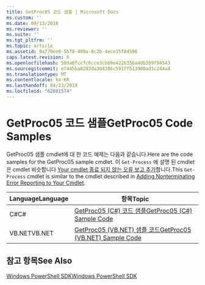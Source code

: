 ```yaml
---
title: GetProc05 코드 샘플 | Microsoft Docs
ms.custom: ''
ms.date: 09/13/2016
ms.reviewer: ''
ms.suite: ''
ms.tgt_pltfrm: ''
ms.topic: article
ms.assetid: 9a770ee0-5bf8-409a-8c2b-4ece35f84596
caps.latest.revision: 6
ms.openlocfilehash: 50da0fccfc6cce3cb69e4226356a4db269f94543
ms.sourcegitcommit: e7445ba8203da304286c591ff513900ad1c244a4
ms.translationtype: MT
ms.contentlocale: ko-KR
ms.lasthandoff: 04/23/2019
ms.locfileid: "62081574"
---
```

# <a name="getproc05-code-samples"></a><span data-ttu-id="aeb02-102">GetProc05 코드 샘플</span><span class="sxs-lookup"><span data-stu-id="aeb02-102">GetProc05 Code Samples</span></span>

<span data-ttu-id="aeb02-103">GetProc05 샘플 cmdlet에 대 한 코드 예제는 다음과 같습니다.</span><span class="sxs-lookup"><span data-stu-id="aeb02-103">Here are the code samples for the GetProc05 sample cmdlet.</span></span> <span data-ttu-id="aeb02-104">이 `Get-Process` 에 설명 된 cmdlet은 cmdlet 비슷합니다 [Your cmdlet 종료 되지 않는 오류 보고 추가](../cmdlet/adding-non-terminating-error-reporting-to-your-cmdlet.md)합니다.</span><span class="sxs-lookup"><span data-stu-id="aeb02-104">This `Get-Process` cmdlet is similar to the cmdlet described in [Adding Nonterminating Error Reporting to Your Cmdlet](../cmdlet/adding-non-terminating-error-reporting-to-your-cmdlet.md).</span></span>

|<span data-ttu-id="aeb02-105">Language</span><span class="sxs-lookup"><span data-stu-id="aeb02-105">Language</span></span>|<span data-ttu-id="aeb02-106">항목</span><span class="sxs-lookup"><span data-stu-id="aeb02-106">Topic</span></span>|
|--------------|-----------|
|<span data-ttu-id="aeb02-107">C#</span><span class="sxs-lookup"><span data-stu-id="aeb02-107">C#</span></span>|[<span data-ttu-id="aeb02-108">GetProc05 (C#) 코드 샘플</span><span class="sxs-lookup"><span data-stu-id="aeb02-108">GetProc05 (C#) Sample Code</span></span>](./getproc05-csharp-sample-code.md)|
|<span data-ttu-id="aeb02-109">VB.NET</span><span class="sxs-lookup"><span data-stu-id="aeb02-109">VB.NET</span></span>|[<span data-ttu-id="aeb02-110">GetProc05 (VB.NET) 샘플 코드</span><span class="sxs-lookup"><span data-stu-id="aeb02-110">GetProc05 (VB.NET) Sample Code</span></span>](./getproc05-vb-net-sample-code.md)|

## <a name="see-also"></a><span data-ttu-id="aeb02-111">참고 항목</span><span class="sxs-lookup"><span data-stu-id="aeb02-111">See Also</span></span>

[<span data-ttu-id="aeb02-112">Windows PowerShell SDK</span><span class="sxs-lookup"><span data-stu-id="aeb02-112">Windows PowerShell SDK</span></span>](../windows-powershell-reference.md)